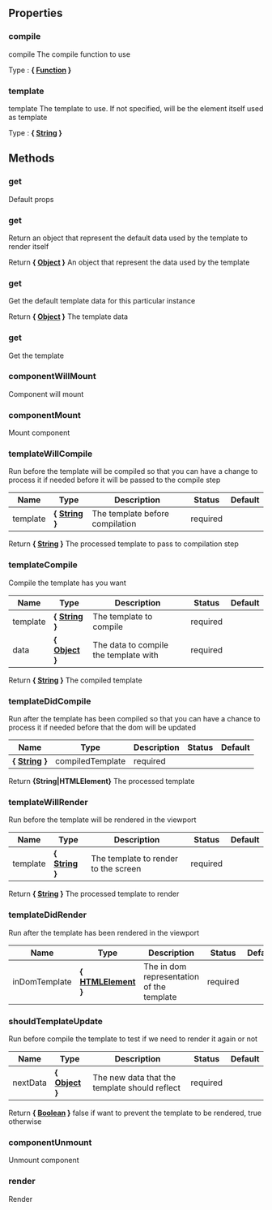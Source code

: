 



## Properties


### compile

compile
The compile function to use

Type : **{ <a class="link" href="https://developer.mozilla.org/fr/docs/Web/JavaScript/Reference/Objets_globaux/Function" target="_blank" title="Function">Function</a> }**

### template

template
The template to use. If not specified, will be the element itself used as template

Type : **{ <a class="link" href="https://developer.mozilla.org/fr/docs/Web/JavaScript/Reference/Objets_globaux/String" target="_blank" title="String">String</a> }**

## Methods


### get

Default props


### get

Return an object that represent the default data used by the template
to render itself

Return **{ <a class="link" href="https://developer.mozilla.org/fr/docs/Web/JavaScript/Reference/Objets_globaux/Object" target="_blank" title="Object">Object</a> }** An object that represent the data used by the template

### get

Get the default template data for this particular instance

Return **{ <a class="link" href="https://developer.mozilla.org/fr/docs/Web/JavaScript/Reference/Objets_globaux/Object" target="_blank" title="Object">Object</a> }** The template data

### get

Get the template


### componentWillMount

Component will mount


### componentMount

Mount component


### templateWillCompile

Run before the template will be compiled so that you can have a change to process it if needed
before it will be passed to the compile step


Name  |  Type  |  Description  |  Status  |  Default
------------  |  ------------  |  ------------  |  ------------  |  ------------
template  |  **{ <a class="link" href="https://developer.mozilla.org/fr/docs/Web/JavaScript/Reference/Objets_globaux/String" target="_blank" title="String">String</a> }**  |  The template before compilation  |  required  |

Return **{ <a class="link" href="https://developer.mozilla.org/fr/docs/Web/JavaScript/Reference/Objets_globaux/String" target="_blank" title="String">String</a> }** The processed template to pass to compilation step

### templateCompile

Compile the template has you want


Name  |  Type  |  Description  |  Status  |  Default
------------  |  ------------  |  ------------  |  ------------  |  ------------
template  |  **{ <a class="link" href="https://developer.mozilla.org/fr/docs/Web/JavaScript/Reference/Objets_globaux/String" target="_blank" title="String">String</a> }**  |  The template to compile  |  required  |
data  |  **{ <a class="link" href="https://developer.mozilla.org/fr/docs/Web/JavaScript/Reference/Objets_globaux/Object" target="_blank" title="Object">Object</a> }**  |  The data to compile the template with  |  required  |

Return **{ <a class="link" href="https://developer.mozilla.org/fr/docs/Web/JavaScript/Reference/Objets_globaux/String" target="_blank" title="String">String</a> }** The compiled template

### templateDidCompile

Run after the template has been compiled so that you can have a chance to process it if needed
before that the dom will be updated


Name  |  Type  |  Description  |  Status  |  Default
------------  |  ------------  |  ------------  |  ------------  |  ------------
|  **{ <a class="link" href="https://developer.mozilla.org/fr/docs/Web/JavaScript/Reference/Objets_globaux/String" target="_blank" title="String">String</a> }**  |  compiledTemplate  |  required  |

Return **{String|HTMLElement}** The processed template

### templateWillRender

Run before the template will be rendered in the viewport


Name  |  Type  |  Description  |  Status  |  Default
------------  |  ------------  |  ------------  |  ------------  |  ------------
template  |  **{ <a class="link" href="https://developer.mozilla.org/fr/docs/Web/JavaScript/Reference/Objets_globaux/String" target="_blank" title="String">String</a> }**  |  The template to render to the screen  |  required  |

Return **{ <a class="link" href="https://developer.mozilla.org/fr/docs/Web/JavaScript/Reference/Objets_globaux/String" target="_blank" title="String">String</a> }** The processed template to render

### templateDidRender

Run after the template has been rendered in the viewport


Name  |  Type  |  Description  |  Status  |  Default
------------  |  ------------  |  ------------  |  ------------  |  ------------
inDomTemplate  |  **{ <a class="link" href="https://developer.mozilla.org/fr/docs/Web/API/HTMLElement" target="_blank" title="HTMLElement">HTMLElement</a> }**  |  The in dom representation of the template  |  required  |


### shouldTemplateUpdate

Run before compile the template to test if we need to render it again or not


Name  |  Type  |  Description  |  Status  |  Default
------------  |  ------------  |  ------------  |  ------------  |  ------------
nextData  |  **{ <a class="link" href="https://developer.mozilla.org/fr/docs/Web/JavaScript/Reference/Objets_globaux/Object" target="_blank" title="Object">Object</a> }**  |  The new data that the template should reflect  |  required  |

Return **{ <a class="link" href="https://developer.mozilla.org/fr/docs/Web/JavaScript/Reference/Objets_globaux/Boolean" target="_blank" title="Boolean">Boolean</a> }** false if want to prevent the template to be rendered, true otherwise

### componentUnmount

Unmount component


### render

Render
